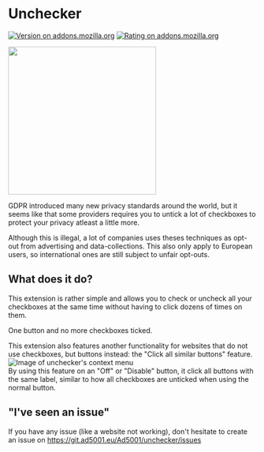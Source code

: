 # Unchecker

[![Version on addons.mozilla.org](https://img.shields.io/amo/v/unchecker?logo=Firefox)](https://addons.mozilla.org/en-US/firefox/addon/unchecker/)
[![Rating on addons.mozilla.org](https://img.shields.io/amo/rating/unchecker)](https://addons.mozilla.org/en-US/firefox/addon/unchecker/reviews/)

<img src="https://dev.ad5001.eu/img/badges/en/amo.svg" width="300"></img>

GDPR introduced many new privacy standards around the world, but it seems like that some providers requires you to untick a lot of checkboxes to protect your privacy atleast a little more.

Although this is illegal, a lot of companies uses theses techniques as opt-out from advertising and data-collections. This also only apply to European users, so international ones are still subject to unfair opt-outs.

## What does it do?

This extension is rather simple and allows you to check or uncheck all your checkboxes at the same time without having to click dozens of times on them.

One button and no more checkboxes ticked.

This extension also features another functionality for websites that do not use checkboxes, but buttons instead: the "Click all similar buttons" feature.    
![Image of unchecker's context menu](https://apps.ad5001.eu/img/en/unchecker/contextmenu.png)    
By using this feature on an "Off" or "Disable" button, it click all buttons with the same label, similar to how all checkboxes are unticked when using the normal button.

## "I've seen an issue"

If you have any issue (like a website not working), don't hesitate to create an issue on https://git.ad5001.eu/Ad5001/unchecker/issues
